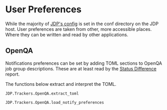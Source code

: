 # User Preferences

While the majority of [JDP's config](conf) is set in the conf directory on the
JDP host. User preferences are taken from other, more accessible places. Where
they can be written and read by other applications.

## OpenQA

Notifications preferences can be set by adding TOML sections to OpenQA job
group descriptions. These are at least read by the
[Status Difference](reports/Report-Status-Diff.html) report.

The functions below extract and interpret the TOML.

```@docs
JDP.Trackers.OpenQA.extract_toml
```

```@docs
JDP.Trackers.OpenQA.load_notify_preferences
```
